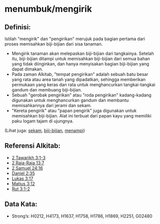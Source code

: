 # menumbuk/mengirik

## Definisi:

Istilah "mengirik" dan "pengirikan" merujuk pada bagian pertama dari proses memisahkan biji-bijian dari sisa tanaman.

* Mengirik tanaman akan melepaskan biji-bijian dari tangkainya. Setelah itu, biji-bijian ditampi untuk memisahkan biji-bijian dari semua bahan yang tidak diinginkan, dan hanya menyisakan bagian biji-bijian yang dapat dimakan.
* Pada zaman Alkitab, "tempat pengirikan" adalah sebuah batu besar yang rata atau area tanah yang dipadatkan, sehingga memberikan permukaan yang keras dan rata untuk menghancurkan tangkai-tangkai gandum dan membuang biji-bijian.
* Sebuah "gerobak pengirikan" atau "roda pengirikan" kadang-kadang digunakan untuk menghancurkan gandum dan membantu memisahkannya dari jerami dan sekam.
* "Kereta pengirik" atau "papan pengirik" juga digunakan untuk memisahkan biji-bijian. Alat ini terbuat dari papan kayu yang memiliki paku logam tajam di ujungnya.

(Lihat juga: [sekam](../other/chaff.md), [biji-bijian](../other/grain.md), [menampi](../other/winnow.md))

## Referensi Alkitab:

* [2 Tawarikh 3:1-3](rc://en/tn/help/2ch/03/01)
* [2 Raja-Raja 13:7](rc://en/tn/help/2ki/13/07)
* [2 Samuel 24:16](rc://en/tn/help/2sa/24/16)
* [Daniel 2:35](rc://en/tn/help/dan/02/35)
* [Lukas 3:17](rc://en/tn/help/luk/03/17)
* [Matius 3:12](rc://en/tn/help/mat/03/12)
* [Rut 3:1-2](rc://en/tn/help/rut/03/01)

## Data Kata:

* Strong’s: H0212, H4173, H1637, H1758, H1786, H1869, H2251, G02480
